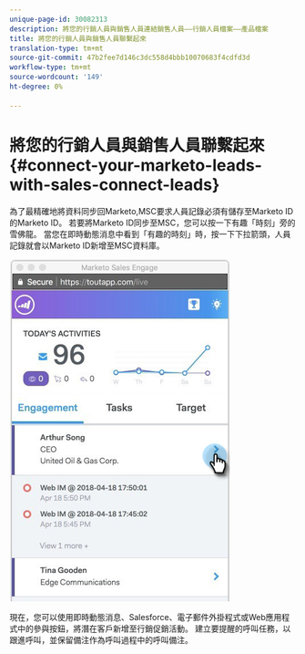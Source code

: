 ```yaml
---
unique-page-id: 30082313
description: 將您的行銷人員與銷售人員連結銷售人員——行銷人員檔案——產品檔案
title: 將您的行銷人員與銷售人員聯繫起來
translation-type: tm+mt
source-git-commit: 47b2fee7d146c3dc558d4bbb10070683f4cdfd3d
workflow-type: tm+mt
source-wordcount: '149'
ht-degree: 0%

---
```



# 將您的行銷人員與銷售人員聯繫起來{#connect-your-marketo-leads-with-sales-connect-leads}

為了最精確地將資料同步回Marketo,MSC要求人員記錄必須有儲存至Marketo ID的Marketo ID。 若要將Marketo ID同步至MSC，您可以按一下有趣「時刻」旁的雪佛龍。 當您在即時動態消息中看到「有趣的時刻」時，按一下下拉箭頭，人員記錄就會以Marketo ID新增至MSC資料庫。

![](assets/engagement.png)

現在，您可以使用即時動態消息、Salesforce、電子郵件外掛程式或Web應用程式中的參與按鈕，將潛在客戶新增至行銷促銷活動。 建立要提醒的呼叫任務，以跟進呼叫，並保留備注作為呼叫過程中的呼叫備注。
